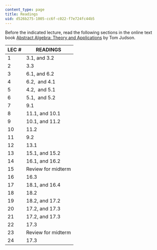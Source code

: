 ```yaml
---
content_type: page
title: Readings
uid: d526b275-1005-cc6f-c022-f7e724fc44b5
---
```


Before the indicated lecture, read the following sections in the online text book [Abstract Algebra: Theory and Applications](http://abstract.ups.edu/index.html) by Tom Judson.

| LEC # | READINGS |
| --- | --- |
| 1 | 3.1, and 3.2 |
| 2 | 3.3 |
| 3 | 6.1, and 6.2 |
| 4 | 6.2,  and 4.1 |
| 5 | 4.2,  and 5.1 |
| 6 | 5.1,  and 5.2 |
| 7 | 9.1 |
| 8 | 11.1, and 10.1 |
| 9 | 10.1, and 11.2 |
| 10 | 11.2 |
| 11 | 9.2 |
| 12 | 13.1 |
| 13 | 15.1, and 15.2 |
| 14 | 16.1, and 16.2 |
| 15 | Review for midterm |
| 16 | 16.3 |
| 17 | 18.1, and 16.4 |
| 18 | 18.2 |
| 19 | 18.2, and 17.2 |
| 20 | 17.2, and 17.3 |
| 21 | 17.2, and 17.3 |
| 22 | 17.3 |
| 23 | Review for midterm |
| 24 | 17.3